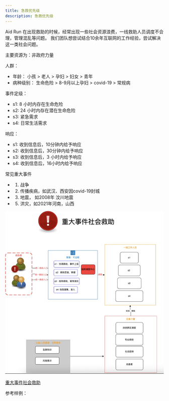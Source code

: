 ```yaml
---
title: 急救优先级
description: 急救优先级
---
```


Aid Run
在出现救助的时候，经常出现一些社会资源浪费，一线救助人员调度不合理，管理混乱等问题。  我们团队想尝试结合10余年互联网的工作经验，尝试解决这一类社会问题。

主要资源为：非政府力量

人群：

- 年龄： 小孩 > 老人 >  孕妇  > 妇女  > 青年
- 病种级别： 生命危险 > 8-9月以上孕妇 > covid-19 >  常规病

事件定级：

- s1: 8 小时内存在生命危险
- s2: 24 小时内存在潜在生命危险
- s3: 紧急需求
- s4: 日常生活需求

响应：

- s1: 收到信息后，10分钟内给予响应
- s2: 收到信息后，30分钟内给予响应
- s3: 收到信息后，3 小时内给予响应
- s4: 收到信息后，16小时内给予响应

常见重大事件

- 1. 战争
- 2. 传播疾病，如武汉、西安因covid-19封城
- 3. 地震， 如2008年 汶川地震
- 5. 洪灾，如2021年河南，山西

![](./priority.jpg)

[重大事件社会救助](https://app.diagrams.net/#Hairdb%2Fdrawio%2Fmain%2Faidrun%2Faidrun.drawio)

参考样例：
